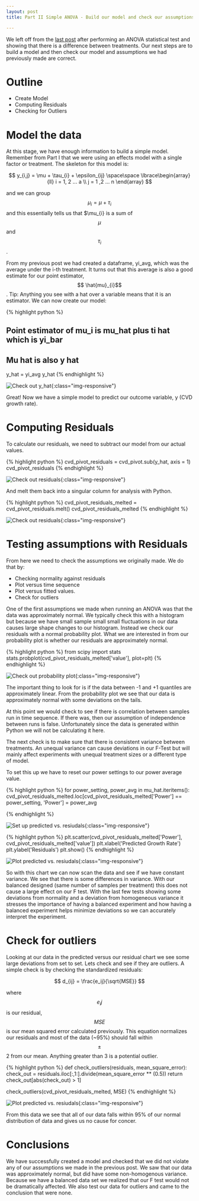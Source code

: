 ```yaml
---
layout: post
title: Part II Simple ANOVA - Build our model and check our assumptions 

---
```


We left off from the [last post](http://www.robahall.com/Performing-ANOVA-Analysis/) after performing an ANOVA statistical test and showing that there is a difference between treatments. 
Our next steps are to build a model and then check our model and assumptions we had previously made are correct. 

<script type="text/javascript" async
  src="https://cdn.mathjax.org/mathjax/latest/MathJax.js?config=TeX-MML-AM_CHTML">
</script>

# Outline

* Create Model
* Computing Residuals
* Checking for Outliers

# Model the data

At this stage, we have enough information to build a simple model. Remember from Part I that we were using an effects model with a single factor or treatment. 
The skeleton for this model is: 

$$ y_{i,j} = \mu + \tau_{i} + \epsilon_{ij} \space\space \lbrace\begin{array}{ll} i = 1, 2 ... a \\ j = 1 ,2 ... n \end{array} $$

and we can group $$ \mu_{i}= \mu + \tau_{i} $$ and this essentially tells us that $\mu_{i} is a sum of $$\mu$$ and $$\tau_{i}$$.

From my previous post we had created a dataframe, yi_avg, which was the average under the i-th treatment. It turns out that this average is also a good estimate for our point estimator, $$ \hat{mu}_{i}$$. 
Tip: Anything you see with a hat over a variable means that it is an estimator.
We can now create our model:

{% highlight python %}
## Point estimator of mu_i is mu_hat plus ti hat which is yi_bar
## Mu hat is also y hat
y_hat = yi_avg 
y_hat
{% endhighlight %}

![Check out y_hat](/images/Build-model-and-check/createPountEstimatorMuHat.png){:class="img-responsive"}

Great! Now we have a simple model to predict our outcome variable, y (CVD growth rate). 

# Computing Residuals

To calculate our residuals, we need to subtract our model from our actual values. 

{% highlight python %}
cvd_pivot_residuals = cvd_pivot.sub(y_hat, axis = 1)
cvd_pivot_residuals
{% endhighlight %}

![Check out residuals](/images/Build-model-and-check/cvdPivotResiduals.png){:class="img-responsive"}

And melt them back into a singular column for analysis with Python.

{% highlight python %}
cvd_pivot_residuals_melted = cvd_pivot_residuals.melt()
cvd_pivot_residuals_melted
{% endhighlight %}

![Check out residuals](/images/Build-model-and-check/cvdPivotResidualsMelted.png){:class="img-responsive"}


# Testing assumptions with Residuals

From here we need to check the assumptions we originally made.  We do that by:

* Checking normality against residuals
* Plot versus time sequence
* Plot versus fitted values.
* Check for outliers

One of the first assumptions we made when running an ANOVA was that the data was approximately normal. We typically check this with a histogram but because we have small sample small small fluctuations in our data causes large shape changes to our histogram. 
Instead we check our residuals with a normal probability plot. What we are interested in from our probability plot is whether our residuals are approximately normal. 

{% highlight python %}
from scipy import stats
stats.probplot(cvd_pivot_residuals_melted['value'], plot=plt)
{% endhighlight %}

![Check out probability plot](/images/Build-model-and-check/probPlotResiduals.png){:class="img-responsive"}

The important thing to look for is if the data between -1 and +1 quantiles are approximately linear. From the probability plot we see that our data is approximately normal with some deviations on the tails. 

At this point we would check to see if there is correlation between samples run in time sequence. If there was, then our assumption of independence between runs is false. Unfortunately since the data is generated within Python we will not be calculating it here. 

The next check is to make sure that there is consistent variance between treatments. An unequal variance can cause deviations in our F-Test but will mainly affect experiments with unequal treatment sizes or a different type of model. 

To set this up we have to reset our power settings to our power average value.  

{% highlight python %}
for power_setting, power_avg in mu_hat.iteritems():
    cvd_pivot_residuals_melted.loc[cvd_pivot_residuals_melted['Power'] == power_setting, 'Power'] = power_avg

{% endhighlight %}

![Set up predicted vs. resiudals](/images/Build-model-and-check/predictedVsResiduals.png){:class="img-responsive"}

{% highlight python %}
plt.scatter(cvd_pivot_residuals_melted['Power'], cvd_pivot_residuals_melted['value'])
plt.xlabel('Predicted Growth Rate')
plt.ylabel('Residuals')
plt.show()
{% endhighlight %}

![Plot predicted vs. resiudals](/images/Build-model-and-check/predictedGrowthVsResiduals.png){:class="img-responsive"}

So with this chart we can now scan the data and see if we have constant variance. We see that there is some differences in variance. With our balanced designed (same number of samples per treatment) this does not cause a large effect on our F test.
With the last few tests showing some deviations from normality and a deviation from homogeneous variance it stresses the importance of having a balanced experiment and how having a balanced experiment helps minimize deviations so we can accurately interpret the experiment. 

# Check for outliers

Looking at our data in the predicted versus our residual chart we see some large deviations from set to set. Lets check and see if they are outliers. 
A simple check is by checking the standardized residuals:

$$ d_{ij} = \frac{e_ij}{\sqrt{MSE}} $$

where $$e_ij$$ is our residual, $$MSE$$ is our mean squared error calculated previously. This equation normalizes our residuals and most of the data (~95%) should fall within $$\pm$$2 from our mean. Anything greater than 3 is a potential outlier.

{% highlight python %}
def check_outliers(residuals, mean_square_error):
    check_out = residuals.iloc[:,1:].divide(mean_square_error ** (0.5))
    return check_out[abs(check_out) > 1]
    
check_outliers(cvd_pivot_residuals_melted, MSE)
{% endhighlight %}

![Plot predicted vs. resiudals](/images/Build-model-and-check/outliers.png){:class="img-responsive"}

From this data we see that all of our data falls within 95% of our normal distribution of data and gives us no cause for concer. 


# Conclusions

We have successfully created a model and checked that we did not violate any of our assumptions we made in the previous post. We saw that our data was approximately normal, but did have some non-homogenous variance. 
Because we have a balanced data set we realized that our F test would not be dramatically affected. We also test our data for outliers and came to the conclusion that were none. 

